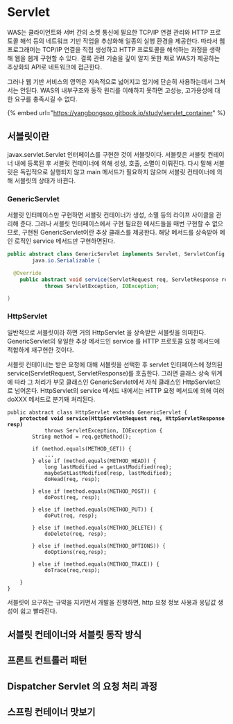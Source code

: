 # Servlet

WAS는 클라이언트와 서버 간의 소켓 통신에 필요한 TCP/IP 연결 관리와 HTTP 프로토콜 해석 등의 네트워크 기반 작업을 추상화해 일종의 실행 환경을 제공한다. 따라서 웹 프로그래머는 TCP/IP 연결을 직접 생성하고 HTTP 프로토콜을 해석하는 과정을 생략해 웹을 쉡게 구현할 수 있다. 결록 관련 기술을 깊이 알지 못한 채로 WAS가 제공하는 추상화되 API로 네트워크에 접근한다.&#x20;

그러나 웹 기반 서비스의 영역은 지속적으로 넓어지고 있기에 단순히 사용하는데서 그쳐서는 안된다. WAS의 내부구조와 동작 원리를 이해하지 못하면 고성능, 고가용성에 대한 요구를 충족시길 수 없다.&#x20;

{% embed url="https://yangbongsoo.gitbook.io/study/servlet_container" %}

## 서블릿이란

javax.servlet.Servlet 인터페이스를 구현한 것이 서블릿이다. 서블릿은 서블릿 컨테이너 내에 등록된 후 서블릿 컨테이너에 의해 성성, 호출, 소멸이 이뤄진다. 다시 말해 서블릿은 독립적으로 실행되지 않고 main 메서드가 필요하지 않으며 서블릿 컨테이너에 의해 서블릿의 상태가 바뀐다.&#x20;



### GenericServlet

서블릿 인터페이스만 구현하면 서블릿 컨테이너가 생성, 소멸 등의 라이프 사이클을 관리해 준다. 그러나 서블릿 인터페이스에서 구현 필요한 메서드들을 매번 구현할 수 없으므로, 구현된 GenericServlet이란 추상 클래스를 제공한다. 해당 메서드를 상속받아 메인 로직인 service 메서드만 구현하면된다.

```java
public abstract class GenericServlet implements Servlet, ServletConfig,
        java.io.Serializable {

  @Override
    public abstract void service(ServletRequest req, ServletResponse res)
            throws ServletException, IOException;

}
```

### HttpServlet

일반적으로 서블릿이라 하면 거의 HttpServlet 을 상속받은 서블릿을 의미한다. GenericServlet의 유일한 추상 메서드인 service 를 HTTP 프로토콜 요청 메서드에 적합하게 재구현한 것이다.&#x20;

서블릿 컨테이너는 받은 요청에 대해 서블릿을 선택한 후 servlet 인터페이스에 정의된 service(ServletRequest, ServletResponse)를 호출한다. 그러면 클래스 상속 위계에 따라 그 처리가 부모 클래스인 GenericServlet에서 자식 클래스인 HttpServlet으로 넘어온다. HttpServlet의 service 메서드 내에서는 HTTP 요청 메서드에 의해 여러 doXXX 메서드로 분기돼 처리된다.

<pre class="language-java"><code class="lang-java">public abstract class HttpServlet extends GenericServlet {
<strong>    protected void service(HttpServletRequest req, HttpServletResponse resp)
</strong>            throws ServletException, IOException {
        String method = req.getMethod();
        
        if (method.equals(METHOD_GET)) {
            ...
        } else if (method.equals(METHOD_HEAD)) {
            long lastModified = getLastModified(req);
            maybeSetLastModified(resp, lastModified);
            doHead(req, resp);

        } else if (method.equals(METHOD_POST)) {
            doPost(req, resp);

        } else if (method.equals(METHOD_PUT)) {
            doPut(req, resp);

        } else if (method.equals(METHOD_DELETE)) {
            doDelete(req, resp);

        } else if (method.equals(METHOD_OPTIONS)) {
            doOptions(req,resp);

        } else if (method.equals(METHOD_TRACE)) {
            doTrace(req,resp);

    }    
}
</code></pre>



서블릿이 요구하는 규약을 지키면서 개발을 진행하면, http 요청 정보 사용과 응답값 생성이 쉽고 빨라진다.&#x20;

## 서블릿 컨테이너와 서블릿 동작 방식



## 프론트 컨트롤러 패턴



## Dispatcher Servlet 의 요청 처리 과정





## 스프링 컨테이너 맛보기
